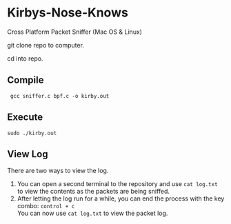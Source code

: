 # Kirbys-Nose-Knows
Cross Platform Packet Sniffer (Mac OS &amp; Linux)

git clone repo to computer.

cd into repo.

## Compile
``` gcc sniffer.c bpf.c -o kirby.out```

## Execute
```sudo ./kirby.out```

## View Log
There are two ways to view the log.  
1. You can open a second terminal to the repository and use 
```cat log.txt```
    to view the contents as the packets are being sniffed.
2. After letting the log run for a while, you can end the process with the key combo: ```control + c```  
    You can now use ```cat log.txt``` to view the packet log.
